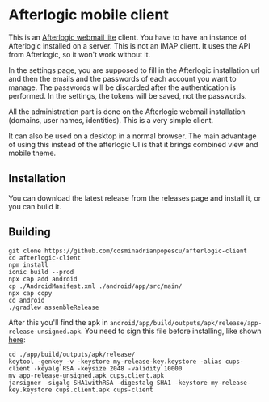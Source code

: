 Afterlogic mobile client
========================================

This is an [Afterlogic webmail lite](https://afterlogic.org/webmail-lite)
client. You have to have an instance of Afterlogic installed on a server. This
is not an IMAP client. It uses the API from Afterlogic, so it won't work
without it. 

In the settings page, you are supposed to fill in the Afterlogic installation
url and then the emails and the passwords of each account you want to manage.
The passwords will be discarded after the authentication is performed. In the
settings, the tokens will be saved, not the passwords.

All the administration part is done on the Afterlogic webmail installation
(domains, user names, identities). This is a very simple client. 

It can also be used on a desktop in a normal browser. The main advantage of
using this instead of the afterlogic UI is that it brings combined view and
mobile theme.

## Installation

You can download the latest release from the releases page and install it, or
you can build it.

## Building

```
git clone https://github.com/cosminadrianpopescu/afterlogic-client
cd afterlogic-client
npm install
ionic build --prod
npx cap add android
cp ./AndroidManifest.xml ./android/app/src/main/
npx cap copy
cd android
./gradlew assembleRelease
```

After this you'll find the apk in
`android/app/build/outputs/apk/release/app-release-unsigned.apk`. You need
to sign this file before installing, like shown
[here](https://ionicframework.com/docs/v1/guide/publishing.html):

```
cd ./app/build/outputs/apk/release/
keytool -genkey -v -keystore my-release-key.keystore -alias cups-client -keyalg RSA -keysize 2048 -validity 10000
mv app-release-unsigned.apk cups.client.apk
jarsigner -sigalg SHA1withRSA -digestalg SHA1 -keystore my-release-key.keystore cups.client.apk cups-client
```

